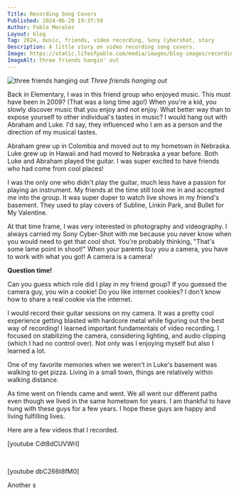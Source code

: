 ```yaml
---
Title: Recording Song Covers
Published: 2024-06-20 19:37:59
Author: Pablo Morales
Layout: blog
Tag: 2024, music, friends, video recording, Sony Cybershot, story
Description: A little story on video recording song covers.
Image: https://static.lifeofpablo.com/media/images/blog-images/recording-song-covers/friends.png
ImageAlt: three friends hangin' out
---
```

![three friends hanging out](https://static.lifeofpablo.com/media/images/blog-images/recording-song-covers/friends.png)
*Three friends hanging out*

Back in Elementary, I was in this friend group who enjoyed music. This must have been in 2009? (That was a long time ago!) When you're a kid, you slowly discover music that you enjoy and not enjoy. What better way than to expose yourself to other individual's tastes in music?  I would hang out with Abraham and Luke. I'd say, they influenced who I am as a person and the direction of my musical tastes. 

Abraham grew up in Colombia and moved out to my hometown in Nebraska. Luke grew up in Hawaii and had moved to Nebraska a year before. Both Luke and Abraham played the guitar. I was super excited to have friends who had come from cool places!

I was the only one who didn't play the guitar, much less have a passion for playing an instrument. My friends at the time still took me in and accepted me into the group. It was super duper to watch live shows in my friend's basement. They used to play covers of Subline, Linkin Park, and Bullet for My Valentine.

At that time frame, I was very interested in photography and videography. I always carried my Sony Cyber-Shot with me because you never know when you would need to get that cool shot. You're probably thinking, "That's some lame point in shoot!" When your parents buy you a camera, you have to work with what you got! A camera is a camera!

**Question time!**

Can you guess which role did I play in my friend group? If you guessed the camera guy, you win a cookie! Do you like internet cookies? I don't know how to share a real cookie via the internet. 

I would record their guitar sessions on my camera. It was a pretty cool experience getting blasted with hardcore metal while figuring out the best way of recording! I learned important fundamentals of video recording. I focused on stabilizing the camera, considering lighting, and audio clipping (which I had no control over). Not only was I enjoying myself but also I learned a lot. 

One of my favorite memories when we weren't in Luke's basement was walking to get pizza. Living in a small town, things are relatively within walking distance. 

As time went on friends came and went. We all went our different paths even though we lived in the same hometown for years. I am thankful to have hung with these guys for a few years. I hope these guys are happy and living fulfilling lives. 

Here are a few videos that I recorded. 

<div class="video-container" markdown="1">

[youtube Cdt8dCUVWrI]

</div>
  <br />
<div class="video-container" markdown="1">


[youtube dbC266t8fM0]

</div>

Another s
